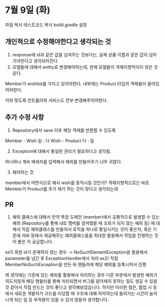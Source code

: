 # 7월 9일 (화)

파일 복사
테스트코드 복사
build.gradle 설정

## 개인적으로 수정해야한다고 생각되는 것

1. response에 id과 같은 값을 넘겨주는 것보다는, 실제 상품 이름과 같은 값이 넘어가야한다고 생각되어진다.
2. 모델들에 대해서 entity로 변경해야하는데, 현재 모델들이 객체지향적이지 않은 것 같다.

Member가 wishlist를 가지고 있어야한다.
내부에는 Product 타입의 객체들이 들어있어야한다.

이와 맞도록 컨트롤러와 서비스도 전부 변경해주어야한다.

## 추가 수정 사항

1. Repository에서 save 이후 해당 객체를 반환할 수 있도록

Member - Wish 일 : 다
Wish - Product 다 : 일

2. Exception에 대해서 통일된 관리가 필요하다고 생각됨.

하나하나 계속 메세지를 입력해서 예외를 만들어주기 너무 귀찮다.

3. 해야하는 것

member에서 어떤식으로 해서 wish를 동작시킬 것인가? 객체지향적으로는 바로 Member가 Product를 추가 제거 하는 것이 맞다고 생각되는데



## PR

1. 예외 클래스에 대해서
만약 특정 도메인 (member)에서 공통적으로 발생할 수 있는 예외 (Repository를 통해 id로 멤버를 검색했을 때 조회가 되지 않는 예외 등)
에 대해서 직접 예외클래스를 만들어서 로직을 하나로 통일시키는 것이 좋은지, 혹은 기존에 자바 등에서 제공해주는 예외클래스들을
최대한 활용해서 작업을 진행하는 것이 좋은 지 궁금합니다.

ex1) 회원 id가 존재하지 않는 경우 -> NoSuchElementException을 활용해서 parameter를 넘긴 후 ExceptionHandler에서 처리
ex2) 직접 MemberNoSuchException을 만든 뒤 핸들러에 해당 예외를 등록시켜서 진행

제 생각에는 기존에 있는 예외를 활용해서 처리하는 경우 다른 부분에서 발생한 예외가 의도치않게 해당 핸들러를 통해 처리되면서
버그를 알아채지 못하는 일도 생길 수 있을 것 같아서 직접 만드는 것이 좋다고 생각해보았습니다.
하지만 이러한 점은, 협업 시 등에서 새로운 개발자가 코드를 리딩할 때 구조에 대해 파악하는데 들어가는 시간이 늘어나게 되는 일 등
부작용이 있을 수 있지 않을까 생각합니다.



